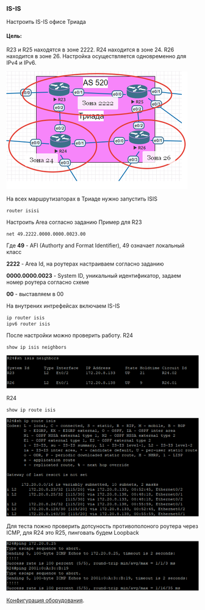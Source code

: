 ### IS-IS
Настроить IS-IS офисе Триада

#### Цель:

R23 и R25 находятся в зоне 2222.
R24 находится в зоне 24.
R26 находится в зоне 26.
Настройка осуществляется одновременно для IPv4 и IPv6.

![](Step0.png)

На всех маршрутизаторах в Триаде нужно запустить ISIS

    router isisi

Настроить Area согласно заданию
Пример для R23

    net 49.2222.0000.0000.0023.00

Где **49** - AFI (Authorty and Format Identifier), 49 означает локальный класс

**2222** - Area Id, на роутерах настраиваем согласно заданию  

**0000.0000.0023** - System ID, уникальный идентификатор, задаем номер роутера согласно схеме

**00** - выставляем в 00

На внутрених интрефейсах включаем IS-IS 

    ip router isis
    ipv6 router isis

После настройки можно проверить работу.
R24

    show ip isis neighbors

![](Step1-1.png)

R24

    show ip route isis


![](Step1-2.png)

Для теста пожно проверить дотсуность противополоного роутера через ICMP, для R24 это R25, пинговать будем Loopback

![](Step1-3.png)

[Конфигурация оборудования](Config/).

